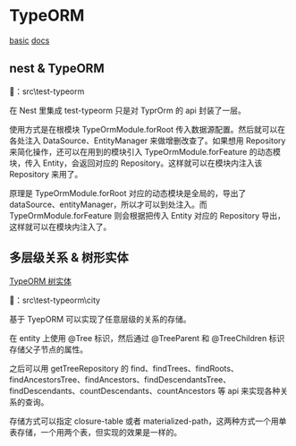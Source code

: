 # TypeORM

[basic](./typeorm-all-feature/README.md)
[docs](https://www.typeorm.org/)

## nest & TypeORM

🌰：src\test-typeorm

在 Nest 里集成 test-typeorm 只是对 TyprOrm 的 api 封装了一层。

使用方式是在根模块 TypeOrmModule.forRoot 传入数据源配置。然后就可以在各处注入 DataSource、EntityManager 来做增删改查了。如果想用 Repository 来简化操作，还可以在用到的模块引入 TypeOrmModule.forFeature 的动态模块，传入 Entity，会返回对应的 Repository。这样就可以在模块内注入该 Repository 来用了。

原理是 TypeOrmModule.forRoot 对应的动态模块是全局的，导出了 dataSource、entityManager，所以才可以到处注入。而 TypeOrmModule.forFeature 则会根据把传入 Entity 对应的 Repository 导出，这样就可以在模块内注入了。

## 多层级关系 & 树形实体

[TypeORM 树实体](https://www.typeorm.org/tree-entities)

🌰：src\test-typeorm\city

基于 TyepORM 可以实现了任意层级的关系的存储。

在 entity 上使用 @Tree 标识，然后通过 @TreeParent 和 @TreeChildren 标识存储父子节点的属性。

之后可以用 getTreeRepository 的 find、findTrees、findRoots、findAncestorsTree、findAncestors、findDescendantsTree、findDescendants、countDescendants、countAncestors 等 api 来实现各种关系的查询。

存储方式可以指定 closure-table 或者 materialized-path，这两种方式一个用单表存储，一个用两个表，但实现的效果是一样的。